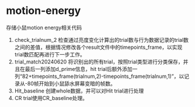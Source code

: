 # motion-energy
存储小鼠motion energy相关代码

1. check_trialnum_2 检查通过亮度变化计算出的trial数与行为数据记录的trial数之间的差值，根据情况修改各个result文件中的timepoints_frame，以实现trial数匹配再进行下一步工作。
2. trial_match20240620 将识别出的所有trial，按照trial类型进行分类保存，并且在最后一列添加d_prime信息，hit trial后额外添加一列“82+timepoints_frame(trialnum,2)-timepoints_frame(trialnum,1)”，以记录从-80帧开始到小鼠舔水屏幕变暗的帧数。
3. Hit_baseline 创建whole数据，并可以对Hit trial进行处理
4. CR trial使用CR_baseline处理。
